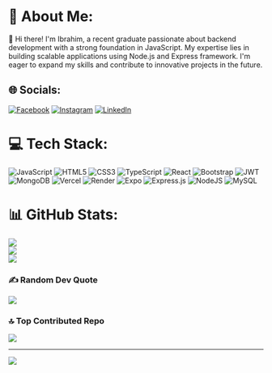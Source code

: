 # 💫 About Me:
👋 Hi there! I'm Ibrahim, a recent graduate passionate about backend development with a strong foundation in JavaScript. My expertise lies in building scalable applications using Node.js and Express framework. I'm eager to expand my skills and contribute to innovative projects in the future.


## 🌐 Socials:
[![Facebook](https://img.shields.io/badge/Facebook-%231877F2.svg?logo=Facebook&logoColor=white)](https://facebook.com/bhy1122334455) [![Instagram](https://img.shields.io/badge/Instagram-%23E4405F.svg?logo=Instagram&logoColor=white)](https://instagram.com/lifeofelkady) [![LinkedIn](https://img.shields.io/badge/LinkedIn-%230077B5.svg?logo=linkedin&logoColor=white)](https://linkedin.com/in/ibrahim-ahmed-elkady) 

# 💻 Tech Stack:
![JavaScript](https://img.shields.io/badge/javascript-%23323330.svg?style=for-the-badge&logo=javascript&logoColor=%23F7DF1E) ![HTML5](https://img.shields.io/badge/html5-%23E34F26.svg?style=for-the-badge&logo=html5&logoColor=white) ![CSS3](https://img.shields.io/badge/css3-%231572B6.svg?style=for-the-badge&logo=css3&logoColor=white) ![TypeScript](https://img.shields.io/badge/typescript-%23007ACC.svg?style=for-the-badge&logo=typescript&logoColor=white) ![React](https://img.shields.io/badge/react-%2320232a.svg?style=for-the-badge&logo=react&logoColor=%2361DAFB) ![Bootstrap](https://img.shields.io/badge/bootstrap-%238511FA.svg?style=for-the-badge&logo=bootstrap&logoColor=white) ![JWT](https://img.shields.io/badge/JWT-black?style=for-the-badge&logo=JSON%20web%20tokens) ![MongoDB](https://img.shields.io/badge/MongoDB-%234ea94b.svg?style=for-the-badge&logo=mongodb&logoColor=white) ![Vercel](https://img.shields.io/badge/vercel-%23000000.svg?style=for-the-badge&logo=vercel&logoColor=white) ![Render](https://img.shields.io/badge/Render-%46E3B7.svg?style=for-the-badge&logo=render&logoColor=white) ![Expo](https://img.shields.io/badge/expo-1C1E24?style=for-the-badge&logo=expo&logoColor=#D04A37) ![Express.js](https://img.shields.io/badge/express.js-%23404d59.svg?style=for-the-badge&logo=express&logoColor=%2361DAFB) ![NodeJS](https://img.shields.io/badge/node.js-6DA55F?style=for-the-badge&logo=node.js&logoColor=white) ![MySQL](https://img.shields.io/badge/mysql-4479A1.svg?style=for-the-badge&logo=mysql&logoColor=white)
# 📊 GitHub Stats:
![](https://github-readme-stats.vercel.app/api?username=Elkady-Code&theme=dark&hide_border=false&include_all_commits=true&count_private=true)<br/>
![](https://github-readme-streak-stats.herokuapp.com/?user=Elkady-Code&theme=dark&hide_border=false)<br/>
![](https://github-readme-stats.vercel.app/api/top-langs/?username=Elkady-Code&theme=dark&hide_border=false&include_all_commits=true&count_private=true&layout=compact)

### ✍️ Random Dev Quote
![](https://quotes-github-readme.vercel.app/api?type=horizontal&theme=light)

### 🔝 Top Contributed Repo
![](https://github-contributor-stats.vercel.app/api?username=Elkady-Code&limit=5&theme=dark&combine_all_yearly_contributions=true)

---
[![](https://visitcount.itsvg.in/api?id=Elkady-Code&icon=0&color=3)](https://visitcount.itsvg.in)

<!-- Proudly created with GPRM ( https://gprm.itsvg.in ) -->
